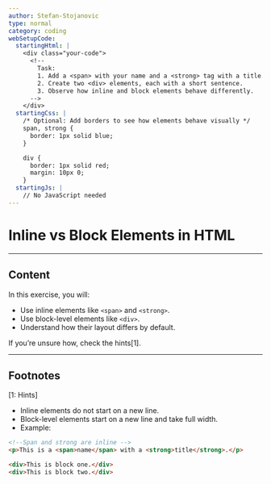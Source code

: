 ```yaml
---
author: Stefan-Stojanovic
type: normal
category: coding
webSetupCode:
  startingHtml: |
    <div class="your-code">
      <!-- 
        Task:
        1. Add a <span> with your name and a <strong> tag with a title.
        2. Create two <div> elements, each with a short sentence.
        3. Observe how inline and block elements behave differently.
      -->
    </div>
  startingCss: |
    /* Optional: Add borders to see how elements behave visually */
    span, strong {
      border: 1px solid blue;
    }

    div {
      border: 1px solid red;
      margin: 10px 0;
    }
  startingJs: |
    // No JavaScript needed
---
```


# Inline vs Block Elements in HTML

---

## Content

In this exercise, you will:
- Use inline elements like `<span>` and `<strong>`.
- Use block-level elements like `<div>`.
- Understand how their layout differs by default.

If you’re unsure how, check the hints[1].

---

## Footnotes

[1: Hints]

- Inline elements do not start on a new line.
- Block-level elements start on a new line and take full width.
- Example:

```html
<!--Span and strong are inline -->
<p>This is a <span>name</span> with a <strong>title</strong>.</p>

<div>This is block one.</div>
<div>This is block two.</div>
```